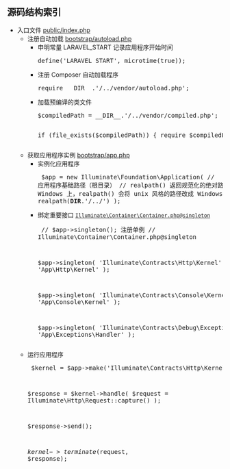 ## 源码结构索引

<ul>
    <li>
        入口文件
        <a href="public/index.php">public/index.php</a>
        <ul>
            <li>
                注册自动加载
                <a href="bootstrap/autoload.php">bootstrap/autoload.php</a>
                <ul>
                    <li>
                        申明常量 LARAVEL_START 记录应用程序开始时间
                        <pre>define('LARAVEL_START', microtime(true));</pre>
                    </li>
                    <li>
                        注册 Composer 自动加载程序
                        <pre>require __DIR__.'/../vendor/autoload.php';</pre>
                    </li>
                    <li>
                        加载预编译的类文件
                        <pre>
$compiledPath = __DIR__.'/../vendor/compiled.php';

if (file_exists($compiledPath))
{
    require $compiledPath;
}</pre>
                    </li>
                </ul>
            </li>
            <li>
                获取应用程序实例
                <a href="bootstrap/app.php">bootstrap/app.php</a>
                <ul>
                    <li>
                        实例化应用程序
                        <pre>
$app = new Illuminate\Foundation\Application(
    // 应用程序基础路径（根目录）
    // realpath() 返回规范化的绝对路径名
    // 在 Windows 上，realpath() 会将 unix 风格的路径改成 Windows 风格的。
    realpath(__DIR__.'/../')
);</pre>
                    </li>
                    <li>
                        绑定重要接口
                        <code><a href="vendor/laravel/framework/src/Illuminate/Container/Container.php#L269">Illuminate\Container\Container.php@singleton</a></code>
                        <pre>
// $app->singleton(); 注册单例
// Illuminate\Container\Container.php@singleton

$app->singleton(
    'Illuminate\Contracts\Http\Kernel',
    'App\Http\Kernel'
);

$app->singleton(
    'Illuminate\Contracts\Console\Kernel',
    'App\Console\Kernel'
);

$app->singleton(
    'Illuminate\Contracts\Debug\ExceptionHandler',
    'App\Exceptions\Handler'
);</pre>
                    </li>
                </ul>
            </li>
            <li>
                运行应用程序
                <pre>
$kernel = $app->make('Illuminate\Contracts\Http\Kernel');

$response = $kernel->handle(
    $request = Illuminate\Http\Request::capture()
);

$response->send();

$kernel->terminate($request, $response);</pre>
            </li>
        </ul>
    </li>
</ul>


